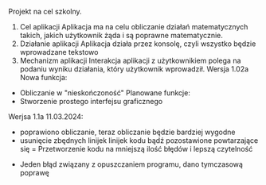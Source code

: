 Projekt na cel szkolny.

1. Cel aplikacji
  Aplikacja ma na celu obliczanie działań matematycznych takich, jakich użytkownik żąda i są poprawne matematycznie.
2. Działanie aplikacji
  Aplikacja działa przez konsolę, czyli wszystko będzie wprowadzane tekstowo
3. Mechanizm aplikacji
   Interakcja aplikacji z użytkownikiem polega na podaniu wyniku działania, który użytkownik wprowadził.
Wersja 1.02a
Nowa funkcja:
- Obliczanie w "nieskończoność"
Planowane funkcje:
- Stworzenie prostego interfejsu graficznego

Werjsa 1.1a 11.03.2024:
+ poprawiono obliczanie, teraz obliczanie będzie bardziej wygodne
+ usunięcie zbędnych linijek linijek kodu bądź pozostawione powtarzające się
= Przetworzenie kodu na mniejszą ilość błędów i lepszą czytelność
- Jeden błąd związany z opuszczaniem programu, dano tymczasową poprawę
